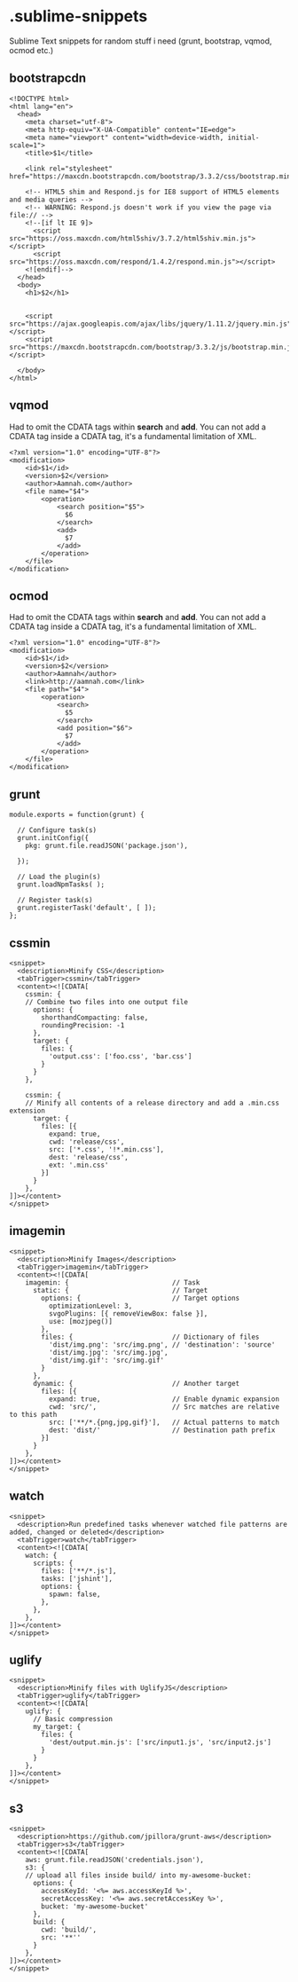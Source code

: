 # .sublime-snippets
Sublime Text snippets for random stuff i need (grunt, bootstrap, vqmod, ocmod etc.)

bootstrapcdn
---
    <!DOCTYPE html>
    <html lang="en">
      <head>
        <meta charset="utf-8">
        <meta http-equiv="X-UA-Compatible" content="IE=edge">
        <meta name="viewport" content="width=device-width, initial-scale=1">
        <title>$1</title>

        <link rel="stylesheet" href="https://maxcdn.bootstrapcdn.com/bootstrap/3.3.2/css/bootstrap.min.css">

        <!-- HTML5 shim and Respond.js for IE8 support of HTML5 elements and media queries -->
        <!-- WARNING: Respond.js doesn't work if you view the page via file:// -->
        <!--[if lt IE 9]>
          <script src="https://oss.maxcdn.com/html5shiv/3.7.2/html5shiv.min.js"></script>
          <script src="https://oss.maxcdn.com/respond/1.4.2/respond.min.js"></script>
        <![endif]-->
      </head>
      <body>
        <h1>$2</h1>


        <script src="https://ajax.googleapis.com/ajax/libs/jquery/1.11.2/jquery.min.js"></script>
        <script src="https://maxcdn.bootstrapcdn.com/bootstrap/3.3.2/js/bootstrap.min.js"></script>

      </body>
    </html>

vqmod
---
Had to omit the CDATA tags within **search** and **add**. You can not add a CDATA tag inside a CDATA tag, it's a fundamental limitation of XML.

    <?xml version="1.0" encoding="UTF-8"?>
    <modification>
        <id>$1</id>
        <version>$2</version>
        <author>Aamnah.com</author>
        <file name="$4">
            <operation>
                <search position="$5">
                  $6
                </search>
                <add>
                  $7
                </add>
            </operation>
        </file>
    </modification>

ocmod
---
Had to omit the CDATA tags within **search** and **add**. You can not add a CDATA tag inside a CDATA tag, it's a fundamental limitation of XML.

    <?xml version="1.0" encoding="UTF-8"?>
    <modification>
        <id>$1</id>
        <version>$2</version>
        <author>Aamnah</author>
        <link>http://aamnah.com</link>
        <file path="$4">
            <operation>
                <search>
                  $5
                </search>
                <add position="$6">
                  $7
                </add>
            </operation>
        </file>
    </modification>

grunt
---
    module.exports = function(grunt) {

      // Configure task(s)
      grunt.initConfig({
        pkg: grunt.file.readJSON('package.json'),

      });

      // Load the plugin(s)
      grunt.loadNpmTasks( );

      // Register task(s)
      grunt.registerTask('default', [ ]);
    };

cssmin
---
    <snippet>
      <description>Minify CSS</description>
      <tabTrigger>cssmin</tabTrigger>
      <content><![CDATA[
        cssmin: {
        // Combine two files into one output file
          options: {
            shorthandCompacting: false,
            roundingPrecision: -1
          },
          target: {
            files: {
              'output.css': ['foo.css', 'bar.css']
            }
          }
        },

        cssmin: {
        // Minify all contents of a release directory and add a .min.css extension
          target: {
            files: [{
              expand: true,
              cwd: 'release/css',
              src: ['*.css', '!*.min.css'],
              dest: 'release/css',
              ext: '.min.css'
            }]
          }
        },
    ]]></content>
    </snippet>

imagemin
---
    <snippet>
      <description>Minify Images</description>
      <tabTrigger>imagemin</tabTrigger>
      <content><![CDATA[
        imagemin: {                          // Task
          static: {                          // Target
            options: {                       // Target options
              optimizationLevel: 3,
              svgoPlugins: [{ removeViewBox: false }],
              use: [mozjpeg()]
            },
            files: {                         // Dictionary of files
              'dist/img.png': 'src/img.png', // 'destination': 'source'
              'dist/img.jpg': 'src/img.jpg',
              'dist/img.gif': 'src/img.gif'
            }
          },
          dynamic: {                         // Another target
            files: [{
              expand: true,                  // Enable dynamic expansion
              cwd: 'src/',                   // Src matches are relative to this path
              src: ['**/*.{png,jpg,gif}'],   // Actual patterns to match
              dest: 'dist/'                  // Destination path prefix
            }]
          }
        },
    ]]></content>
    </snippet>

watch
---
    <snippet>
      <description>Run predefined tasks whenever watched file patterns are added, changed or deleted</description>
      <tabTrigger>watch</tabTrigger>
      <content><![CDATA[
        watch: {
          scripts: {
            files: ['**/*.js'],
            tasks: ['jshint'],
            options: {
              spawn: false,
            },
          },
        },
    ]]></content>
    </snippet>

uglify
---
    <snippet>
      <description>Minify files with UglifyJS</description>
      <tabTrigger>uglify</tabTrigger>
      <content><![CDATA[
        uglify: {
          // Basic compression
          my_target: {
            files: {
              'dest/output.min.js': ['src/input1.js', 'src/input2.js']
            }
          }
        },
    ]]></content>
    </snippet>

s3
---
    <snippet>
      <description>https://github.com/jpillora/grunt-aws</description>
      <tabTrigger>s3</tabTrigger>
      <content><![CDATA[
        aws: grunt.file.readJSON('credentials.json'),
        s3: {
        // upload all files inside build/ into my-awesome-bucket:
          options: {
            accessKeyId: '<%= aws.accessKeyId %>',
            secretAccessKey: '<%= aws.secretAccessKey %>',
            bucket: 'my-awesome-bucket'
          },
          build: {
            cwd: 'build/',
            src: '**''
          }
        },
    ]]></content>
    </snippet>

